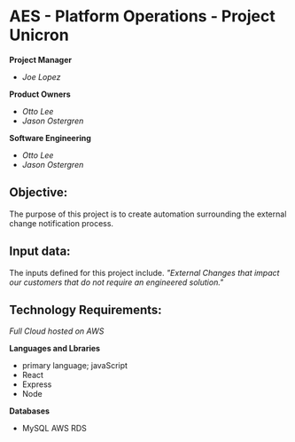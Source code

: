 # AES - Platform Operations - Project Unicron

**Project Manager**
- *Joe Lopez*

**Product Owners** 
- *Otto Lee*
- *Jason Ostergren*

**Software Engineering**
- *Otto Lee*
- *Jason Ostergren*

## Objective:
The purpose of this project is to create automation surrounding the external change notification process. 

## Input data:
The inputs defined for this project include. 
*"External Changes that impact our customers that do not require an engineered solution."* 

## Technology Requirements: 
*Full Cloud hosted on AWS*

**Languages and Lbraries**
- primary language; javaScript
- React
- Express
- Node

**Databases** 
- MySQL AWS RDS






